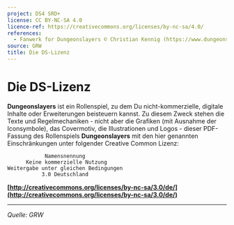 ```yaml
---
project: DS4 SRD+
license: CC BY-NC-SA 4.0
licence-ref: https://creativecommons.org/licenses/by-nc-sa/4.0/
references: 
  - Fanwerk for Dungeonslayers © Christian Kennig (https://www.dungeonslayers.net/)
source: GRW
title: Die DS-Lizenz
---
```


# Die DS-Lizenz

**Dungeonslayers** ist ein Rollenspiel, zu dem Du nicht-kommerzielle, digitale Inhalte oder Erweiterungen beisteuern kannst. Zu diesem Zweck stehen die Texte und Regelmechaniken - nicht aber die Grafiken (mit Ausnahme der Iconsymbole), das Covermotiv, die Illustrationen und Logos - dieser PDF-Fassung des Rollenspiels **Dungeonslayers** mit den hier genannten Einschränkungen unter folgender Creative Common Lizenz:

                Namensnennung
          Keine kommerzielle Nutzung
    Weitergabe unter gleichen Bedingungen 
               3.0 Deutschland

**[http://creativecommons.org/licenses/by-nc-sa/3.0/de/](http://creativecommons.org/licenses/by-nc-sa/3.0/de/)**

---

_Quelle: GRW_
